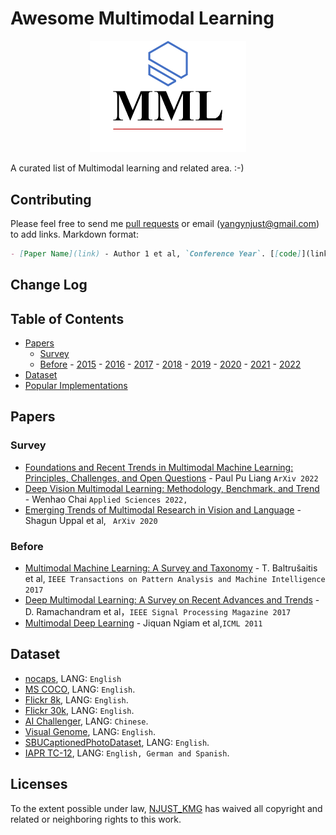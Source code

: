 # Awesome Multimodal Learning

<p align="center">
  <img width="250" src="doc/pic/Awesome.png">
</p>


A curated list of Multimodal learning and related area. :-)

## Contributing
Please feel free to send me [pull requests](https://github.com/njustkmg/Awesome-Multimodal-Learning/pulls) or email (yangynjust@gmail.com) to add links.
Markdown format:

```markdown
- [Paper Name](link) - Author 1 et al, `Conference Year`. [[code]](link)
```
## Change Log
## Table of Contents
- [Papers](#papers)
  - [Survey](#survey)
  - [Before](#before) - [2015](#2015) - [2016](#2016) - [2017](#2017) - [2018](#2018) - [2019](#2019) - [2020](#2020) - [2021](#2021) - [2022](#2022)
- [Dataset](#dataset)
- [Popular Implementations](#popular-implementations)

## Papers
### Survey
* [Foundations and Recent Trends in Multimodal Machine Learning: Principles, Challenges, and Open Questions](https://www.semanticscholar.org/paper/63f93a6d9c38d656933706acfc720684470bc108) - Paul Pu Liang `ArXiv 2022`
* [Deep Vision Multimodal Learning: Methodology, Benchmark, and Trend](https://www.semanticscholar.org/paper/4cd6589b9b352311126cb2683979d8853cb724c5) - Wenhao Chai `Applied Sciences 2022,`
* [Emerging Trends of Multimodal Research in Vision and Language](https://www.semanticscholar.org/paper/0f23b548ff7b3517f028164a30c8bf186f11a1a6) - Shagun Uppal et al, ` ArXiv 2020`
### Before
* [Multimodal Machine Learning: A Survey and Taxonomy](https://www.semanticscholar.org/paper/6bc4b1376ec2812b6d752c4f6bc8d8fd0512db91) - T. Baltrušaitis et al, `IEEE Transactions on Pattern Analysis and Machine Intelligence 2017`
* [Deep Multimodal Learning: A Survey on Recent Advances and Trends](https://www.semanticscholar.org/paper/0197f278e2dedd67ec5067f47037b8cdd3ae8509) - D. Ramachandram et al，`IEEE Signal Processing Magazine 2017` 
* [Multimodal Deep Learning](https://www.semanticscholar.org/paper/80e9e3fc3670482c1fee16b2542061b779f47c4f) - Jiquan Ngiam et al,`ICML 2011`



## Dataset
* [nocaps](https://nocaps.org/), LANG: `English`
* [MS COCO](http://cocodataset.org/), LANG: `English`.
* [Flickr 8k](https://forms.illinois.edu/sec/1713398), LANG: `English`.
* [Flickr 30k](http://shannon.cs.illinois.edu/DenotationGraph/), LANG: `English`.
* [AI Challenger](https://challenger.ai/dataset/caption), LANG: `Chinese`.
* [Visual Genome](http://visualgenome.org/), LANG: `English`.
* [SBUCaptionedPhotoDataset](http://www.cs.virginia.edu/~vicente/sbucaptions/), LANG: `English`.
* [IAPR TC-12](https://www.imageclef.org/photodata), LANG: `English, German and Spanish`.



## Licenses

To the extent possible under law, [NJUST_KMG](https://github.com/njustkmg) has waived all copyright and related or neighboring rights to this work.
